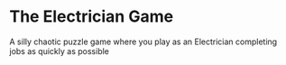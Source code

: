 # The Electrician Game
A silly chaotic puzzle game where you play as an Electrician completing jobs as quickly as possible
